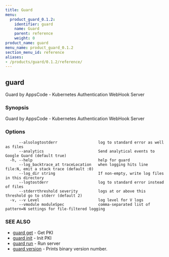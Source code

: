 ```yaml
---
title: Guard
menu:
  product_guard_0.1.2:
    identifier: guard
    name: Guard
    parent: reference
    weight: 0
product_name: guard
menu_name: product_guard_0.1.2
section_menu_id: reference
aliases:
- /products/guard/0.1.2/reference/
---
```


## guard

Guard by AppsCode - Kubernetes Authentication WebHook Server

### Synopsis

Guard by AppsCode - Kubernetes Authentication WebHook Server

### Options

```
      --alsologtostderr                  log to standard error as well as files
      --analytics                        Send analytical events to Google Guard (default true)
  -h, --help                             help for guard
      --log_backtrace_at traceLocation   when logging hits line file:N, emit a stack trace (default :0)
      --log_dir string                   If non-empty, write log files in this directory
      --logtostderr                      log to standard error instead of files
      --stderrthreshold severity         logs at or above this threshold go to stderr (default 2)
  -v, --v Level                          log level for V logs
      --vmodule moduleSpec               comma-separated list of pattern=N settings for file-filtered logging
```

### SEE ALSO

* [guard get](/products/guard/0.1.2/reference/guard_get)	 - Get PKI
* [guard init](/products/guard/0.1.2/reference/guard_init)	 - Init PKI
* [guard run](/products/guard/0.1.2/reference/guard_run)	 - Run server
* [guard version](/products/guard/0.1.2/reference/guard_version)	 - Prints binary version number.

